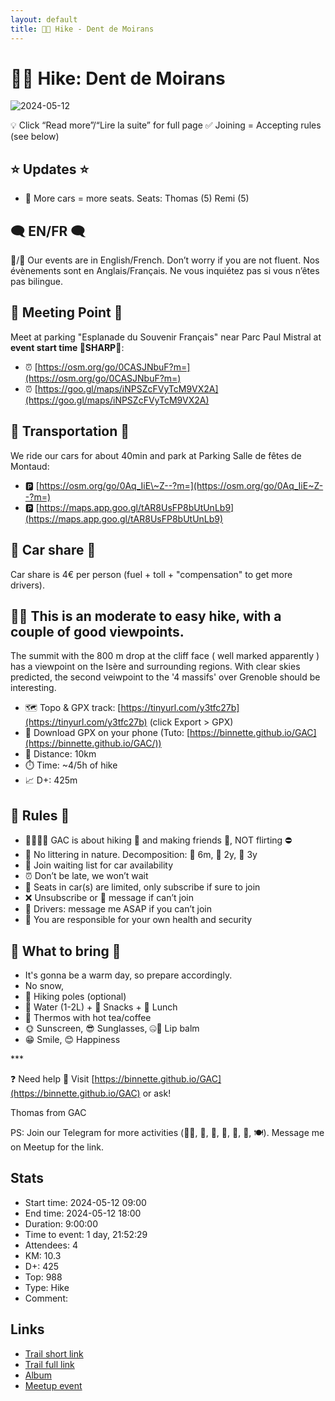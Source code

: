 ```yaml
---
layout: default
title: 🥾🔵 Hike - Dent de Moirans
---
```


# 🥾🔵 Hike: Dent de Moirans

![2024-05-12](../img/orig/2024-05-12.jpg)

💡 Click “Read more”/“Lire la suite” for full page ✅ Joining = Accepting rules (see below)

##  ⭐ Updates ⭐ 

* 📅 More cars = more seats. Seats: Thomas (5) Remi (5)

##  🗨️ EN/FR 🗨️ 
🦅/🐓 Our events are in English/French. Don’t worry if you are not fluent. Nos évènements sont en Anglais/Français. Ne vous inquiétez pas si vous n’êtes pas bilingue.

## 📍 Meeting Point 📍
Meet at parking "Esplanade du Souvenir Français" near Parc Paul Mistral at **event start time 🔺SHARP🔺**:

* ⏰ [https://osm.org/go/0CASJNbuF?m=](https://osm.org/go/0CASJNbuF?m=)
* ⏰ [https://goo.gl/maps/iNPSZcFVyTcM9VX2A](https://goo.gl/maps/iNPSZcFVyTcM9VX2A)

##  🚗 Transportation 🚗 
We ride our cars for about 40min and park at Parking Salle de fêtes de Montaud:

* 🅿️ [https://osm.org/go/0Aq_IiE\~Z--?m=](https://osm.org/go/0Aq_IiE~Z--?m=)
* 🅿️ [https://maps.app.goo.gl/tAR8UsFP8bUtUnLb9](https://maps.app.goo.gl/tAR8UsFP8bUtUnLb9)

##  🚗 Car share 🚗 
Car share is 4€ per person (fuel + toll + "compensation" to get more drivers).

##  🥾🔵 This is an moderate to easy hike, with a couple of good viewpoints.
The summit with the 800 m drop at the cliff face ( well marked apparently ) has a viewpoint on the Isère and surrounding regions.
With clear skies predicted, the second veiwpoint to the '4 massifs' over Grenoble should be interesting.

* 🗺️ Topo & GPX track: [https://tinyurl.com/y3tfc27b](https://tinyurl.com/y3tfc27b) (click Export > GPX)
* 📲 Download GPX on your phone (Tuto: [https://binnette.github.io/GAC](https://binnette.github.io/GAC/))
* 📏 Distance: 10km
* ⏱️ Time: \~4/5h of hike
* 📈 D+: 425m

##  📜 Rules 📜 

* 🚶‍♀️🚶‍♂️ GAC is about hiking 🥾 and making friends 🤗, NOT flirting ⛔
* 🚮 No littering in nature. Decomposition: 🍊 6m, 🍌 2y, 🥚 3y
* 🚗 Join waiting list for car availability
* ⏰ Don’t be late, we won’t wait
* 💺 Seats in car(s) are limited, only subscribe if sure to join
* ❌ Unsubscribe or 💬 message if can’t join
* 🚗 Drivers: message me ASAP if you can’t join
* 💟 You are responsible for your own health and security

##  🎒 What to bring 🎒 

* It's gonna be a warm day, so prepare accordingly.
* No snow,
* 🥢 Hiking poles (optional)
* 🧃 Water (1-2L) + 🍫 Snacks + 🥗 Lunch
* 🍵 Thermos with hot tea/coffee
* 🌞 Sunscreen, 😎 Sunglasses, 🤐🧊 Lip balm
* 😁 Smile, 😊 Happiness

\*\*\*

❓ Need help 🤔 Visit [https://binnette.github.io/GAC](https://binnette.github.io/GAC) or ask!

Thomas from GAC

PS: Join our Telegram for more activities (🧗‍♀️, 🏓, 🎳, 🎲, 🎥, 🎵, 🍽️). Message me on Meetup for the link.

## Stats

- Start time: 2024-05-12 09:00
- End time: 2024-05-12 18:00
- Duration: 9:00:00
- Time to event: 1 day, 21:52:29
- Attendees: 4
- KM: 10.3
- D+: 425
- Top: 988
- Type: Hike
- Comment: 

## Links

- [Trail short link](https://s.42l.fr/c8nqQ9bu)
- [Trail full link](https://brouter.de/brouter-web/#map=14/45.2765/5.5779/OpenTopoMap&lonlats=5.566136,45.264125;5.569639,45.277806;5.574038,45.279747;5.580068,45.283223;5.588361,45.283343;5.595681,45.287381;5.598092,45.282389;5.59586,45.279295;5.57583,45.265308;5.566077,45.263813&profile=hiking-mountain)
- [Album](https://binnette.github.io/GacImg2024/2024-05-12-🥾🔵-Hike-Dent-de-Moirans.html)
- [Meetup event](https://www.meetup.com/grenoble-adventure-club-english-french/events/300939717/)
